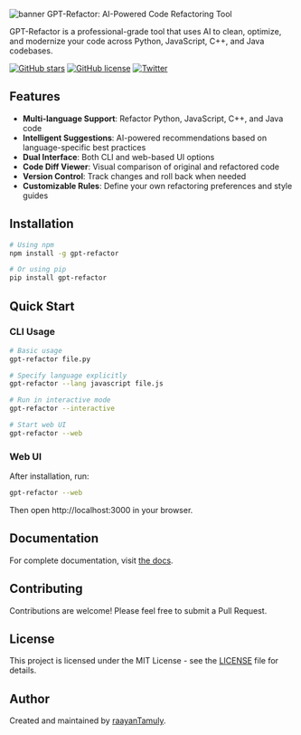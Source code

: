 ![banner](https://github.com/user-attachments/assets/6756bf7b-90c2-4eba-b0f5-9070909bfc3b) GPT-Refactor: AI-Powered Code Refactoring Tool

GPT-Refactor is a professional-grade tool that uses AI to clean, optimize, and modernize your code across Python, JavaScript, C++, and Java codebases.




[![GitHub stars](https://img.shields.io/github/stars/SirCodeKnight/gpt-refactor.svg)](https://github.com/SirCodeKnight/gpt-refactor/stargazers)
[![GitHub license](https://img.shields.io/github/license/SirCodeKnight/gpt-refactor.svg)](https://github.com/SirCodeKnight/gpt-refactor/blob/main/LICENSE)
[![Twitter](https://img.shields.io/twitter/url/https/github.com/SirCodeKnight/gpt-refactor.svg?style=social)](https://twitter.com/intent/tweet?text=Check%20out%20GPT-Refactor:%20https://github.com/SirCodeKnight/gpt-refactor)

## Features

- **Multi-language Support**: Refactor Python, JavaScript, C++, and Java code
- **Intelligent Suggestions**: AI-powered recommendations based on language-specific best practices
- **Dual Interface**: Both CLI and web-based UI options
- **Code Diff Viewer**: Visual comparison of original and refactored code
- **Version Control**: Track changes and roll back when needed
- **Customizable Rules**: Define your own refactoring preferences and style guides

## Installation

```bash
# Using npm
npm install -g gpt-refactor

# Or using pip
pip install gpt-refactor
```

## Quick Start

### CLI Usage

```bash
# Basic usage
gpt-refactor file.py

# Specify language explicitly
gpt-refactor --lang javascript file.js

# Run in interactive mode
gpt-refactor --interactive

# Start web UI
gpt-refactor --web
```

### Web UI

After installation, run:

```bash
gpt-refactor --web
```

Then open http://localhost:3000 in your browser.

## Documentation

For complete documentation, visit [the docs](https://sircodeknight.github.io/gpt-refactor/).

## Contributing

Contributions are welcome! Please feel free to submit a Pull Request.

## License

This project is licensed under the MIT License - see the [LICENSE](LICENSE) file for details.

## Author

Created and maintained by [raayanTamuly](https://github.com/raayanTamuly).
